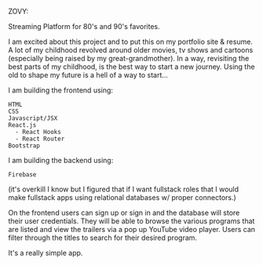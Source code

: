 ZOVY:

Streaming Platform for 80's and 90's favorites.

I am excited about this project and to put this on my portfolio site & resume. A lot of my childhood revolved around older movies, tv shows and cartoons (especially being raised by my great-grandmother). In a way, revisiting the best parts of my childhood, is the best way to start a new journey. Using the old to shape my future is a hell of a way to start...


I am building the frontend using:
    
    HTML
    CSS
    Javascript/JSX
    React.js
      - React Hooks
      - React Router
    Bootstrap
   
I am building the backend using:

    Firebase
    
(it's overkill I know but I figured that if I want fullstack roles that I would make fullstack apps using relational databases w/ proper connectors.)
    
    
On the frontend users can sign up or sign in and the database will store their user credentials. They will be able to browse the various programs that are listed and view the trailers via a pop up YouTube video player. Users can filter through the titles to search for their desired program.

It's a really simple app. 
   
